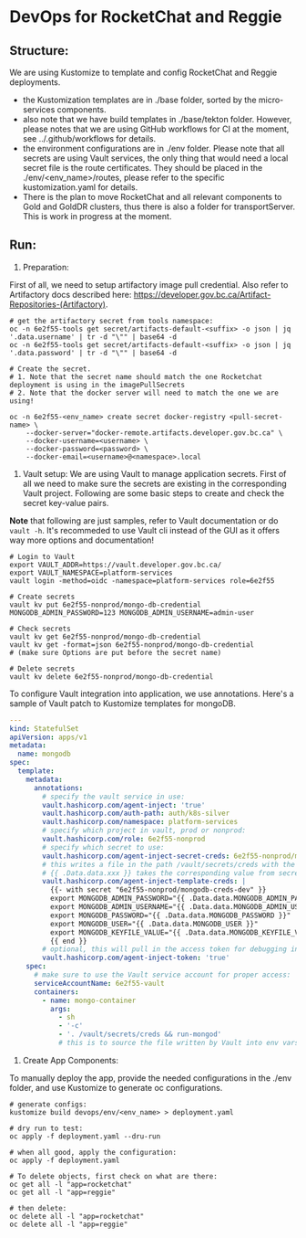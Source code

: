 # DevOps for RocketChat and Reggie

## Structure:
We are using Kustomize to template and config RocketChat and Reggie deployments.
- the Kustomization templates are in ./base folder, sorted by the micro-services components.
- also note that we have build templates in ./base/tekton folder. However, please notes that we are using GitHub workflows for CI at the moment, see ../.github/workflows for details.
- the environment configurations are in ./env folder. Please note that all secrets are using Vault services, the only thing that would need a local secret file is the route certificates. They should be placed in the ./env/<env_name>/routes, please refer to the specific kustomization.yaml for details.
- There is the plan to move RocketChat and all relevant components to Gold and GoldDR clusters, thus there is also a folder for transportServer. This is work in progress at the moment.

## Run:

1. Preparation:

First of all, we need to setup artifactory image pull credential. Also refer to Artifactory docs described here: https://developer.gov.bc.ca/Artifact-Repositories-(Artifactory).

```shell
# get the artifactory secret from tools namespace:
oc -n 6e2f55-tools get secret/artifacts-default-<suffix> -o json | jq '.data.username' | tr -d "\"" | base64 -d
oc -n 6e2f55-tools get secret/artifacts-default-<suffix> -o json | jq '.data.password' | tr -d "\"" | base64 -d

# Create the secret.
# 1. Note that the secret name should match the one Rocketchat deployment is using in the imagePullSecrets
# 2. Note that the docker server will need to match the one we are using!

oc -n 6e2f55-<env_name> create secret docker-registry <pull-secret-name> \
    --docker-server="docker-remote.artifacts.developer.gov.bc.ca" \
    --docker-username=<username> \
    --docker-password=<password> \
    --docker-email=<username>@<namespace>.local
```

1. Vault setup:
We are using Vault to manage application secrets. First of all we need to make sure the secrets are existing in the corresponding Vault project. Following are some basic steps to create and check the secret key-value pairs.

**Note** that following are just samples, refer to Vault documentation or do `vault -h`. It's recommeded to use Vault cli instead of the GUI as it offers way more options and documentation!

```shell
# Login to Vault
export VAULT_ADDR=https://vault.developer.gov.bc.ca/
export VAULT_NAMESPACE=platform-services
vault login -method=oidc -namespace=platform-services role=6e2f55

# Create secrets
vault kv put 6e2f55-nonprod/mongo-db-credential MONGODB_ADMIN_PASSWORD=123 MONGODB_ADMIN_USERNAME=admin-user

# Check secrets
vault kv get 6e2f55-nonprod/mongo-db-credential
vault kv get -format=json 6e2f55-nonprod/mongo-db-credential
# (make sure Options are put before the secret name)

# Delete secrets
vault kv delete 6e2f55-nonprod/mongo-db-credential
```

To configure Vault integration into application, we use annotations. Here's a sample of Vault patch to Kustomize templates for mongoDB.
```yaml
---
kind: StatefulSet
apiVersion: apps/v1
metadata:
  name: mongodb
spec:
  template:
    metadata:
      annotations:
        # specify the vault service in use:
        vault.hashicorp.com/agent-inject: 'true'
        vault.hashicorp.com/auth-path: auth/k8s-silver
        vault.hashicorp.com/namespace: platform-services
        # specify which project in vault, prod or nonprod:
        vault.hashicorp.com/role: 6e2f55-nonprod
        # specify which secret to use:
        vault.hashicorp.com/agent-inject-secret-creds: 6e2f55-nonprod/mongodb-creds-dev
        # this writes a file in the path /vault/secrets/creds with the following content
        # {{ .Data.data.xxx }} takes the corresponding value from secret key
        vault.hashicorp.com/agent-inject-template-creds: |
          {{- with secret "6e2f55-nonprod/mongodb-creds-dev" }}
          export MONGODB_ADMIN_PASSWORD="{{ .Data.data.MONGODB_ADMIN_PASSWORD }}"
          export MONGODB_ADMIN_USERNAME="{{ .Data.data.MONGODB_ADMIN_USERNAME }}"
          export MONGODB_PASSWORD="{{ .Data.data.MONGODB_PASSWORD }}"
          export MONGODB_USER="{{ .Data.data.MONGODB_USER }}"
          export MONGODB_KEYFILE_VALUE="{{ .Data.data.MONGODB_KEYFILE_VALUE }}"
          {{ end }}
        # optional, this will pull in the access token for debugging in pod
        vault.hashicorp.com/agent-inject-token: 'true'
    spec:
      # make sure to use the Vault service account for proper access:
      serviceAccountName: 6e2f55-vault
      containers:
        - name: mongo-container
          args:
            - sh
            - '-c'
            - '. /vault/secrets/creds && run-mongod'
            # this is to source the file written by Vault into env vars for app to use
```


1. Create App Components:

To manually deploy the app, provide the needed configurations in the ./env folder, and use Kustomize to generate oc configurations.

```shell
# generate configs:
kustomize build devops/env/<env_name> > deployment.yaml

# dry run to test:
oc apply -f deployment.yaml --dru-run

# when all good, apply the configuration:
oc apply -f deployment.yaml

# To delete objects, first check on what are there:
oc get all -l "app=rocketchat"
oc get all -l "app=reggie"

# then delete:
oc delete all -l "app=rocketchat"
oc delete all -l "app=reggie"
```
